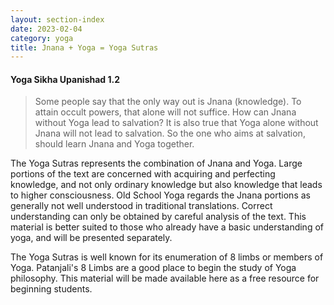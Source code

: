 ```yaml
---
layout: section-index
date: 2023-02-04
category: yoga
title: Jnana + Yoga = Yoga Sutras
---
```

#### Yoga Sikha Upanishad 1.2
>Some people say that the only way out is Jnana (knowledge). To attain occult powers, that alone will not suffice. How can Jnana without Yoga lead to salvation? It is also true that Yoga alone without Jnana will not lead to salvation. So the one who aims at salvation, should learn Jnana and Yoga together. 

The Yoga Sutras represents the combination of Jnana and Yoga. Large portions of the text are concerned with acquiring and perfecting knowledge, and not only ordinary knowledge but also knowledge that leads to higher consciousness. Old School Yoga regards the Jnana portions as generally not well understood in traditional translations. Correct understanding can only be obtained by careful analysis of the text. This material is better suited to those who already have a basic understanding of yoga, and will be presented separately. 

The Yoga Sutras is well known for its enumeration of 8 limbs or members of Yoga.  Patanjali's 8 Limbs are a good place to begin the study of Yoga philosophy. This material will be made available here as a free resource for beginning students. 
